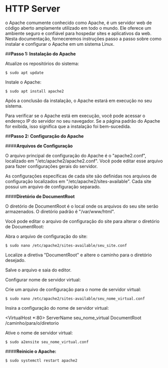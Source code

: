 # HTTP Server

o Apache comumente conhecido como Apache, é um servidor web de código aberto amplamente utilizado em todo o mundo. Ele oferece um ambiente seguro e confiável para hospedar sites e aplicativos da web. Nesta documentação, forneceremos instruções passo a passo sobre como instalar e configurar o Apache em um sistema Linux.

##**Passo 1: Instalação do Apache**

Atualize os repositórios do sistema:



    $ sudo apt update

Instale o Apache:

    $ sudo apt install apache2

Após a conclusão da instalação, o Apache estará em execução no seu sistema.

Para verificar se o Apache está em execução, você pode acessar o endereço IP do servidor no seu navegador. Se a página padrão do Apache for exibida, isso significa que a instalação foi bem-sucedida.

##**Passo 2: Configuração do Apache**

####**Arquivos de Configuração**

O arquivo principal de configuração do Apache é o "apache2.conf", localizado em "/etc/apache2/apache2.conf". Você pode editar esse arquivo para fazer configurações gerais do servidor.

As configurações específicas de cada site são definidas nos arquivos de configuração localizados em "/etc/apache2/sites-available". Cada site possui um arquivo de configuração separado.

####**Diretório de DocumentRoot**

O diretório de DocumentRoot é o local onde os arquivos do seu site serão armazenados. O diretório padrão é "/var/www/html".

Você pode editar o arquivo de configuração do site para alterar o diretório de DocumentRoot:

Abra o arquivo de configuração do site:

    $ sudo nano /etc/apache2/sites-available/seu_site.conf

Localize a diretiva "DocumentRoot" e altere o caminho para o diretório desejado.

Salve o arquivo e saia do editor.

Configurar nome de servidor virtual:

Crie um arquivo de configuração para o nome de servidor virtual:

    $ sudo nano /etc/apache2/sites-available/seu_nome_virtual.conf

Insira a configuração do nome de servidor virtual:


<VirtualHost *:80>
    ServerName seu_nome_virtual
    DocumentRoot /caminho/para/o/diretorio
</VirtualHost>

Ative o nome de servidor virtual:

    $ sudo a2ensite seu_nome_virtual.conf

####**Reinicie o Apache:**

    $ sudo systemctl restart apache2